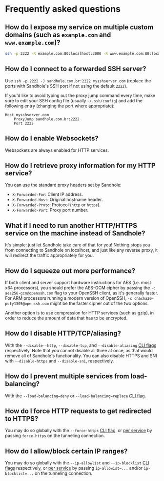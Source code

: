 # Frequently asked questions

## How do I expose my service on multiple custom domains (such as `example.com` and `www.example.com`)?

```bash
ssh -p 2222 -R example.com:80:localhost:3000 -R www.example.com:80:localhost:3000 sandhole.com.br
```

## How do I connect to a forwarded SSH server?

Use `ssh -p 2222 -J sandhole.com.br:2222 mysshserver.com` (replace the ports with Sandhole's SSH port if not using the default `2222`).

If you'd like to avoid typing out the proxy jump command every time, make sure to edit your SSH config file (usually `~/.ssh/config`) and add the following entry (changing the port where appropriate):

```ssh-config
Host mysshserver.com
	ProxyJump sandhole.com.br:2222
	Port 2222
```

## How do I enable Websockets?

Websockets are always enabled for HTTP services.

## How do I retrieve proxy information for my HTTP service?

You can use the standard proxy headers set by Sandhole:

- `X-Forwarded-For`: Client IP address.
- `X-Forwarded-Host`: Original hostname header.
- `X-Forwarded-Proto`: Protocol (`http` or `https`).
- `X-Forwarded-Port`: Proxy port number.

## What if I need to run another HTTP/HTTPS service on the machine instead of Sandhole?

It's simple: just let Sandhole take care of that for you! Nothing stops you from connecting to Sandhole on localhost, and just like any reverse proxy, it will redirect the traffic appropriately for you.

## How do I squeeze out more performance?

If both client and server support hardware instructions for AES (i.e. most x64 processors), you should prefer the AES-GCM cipher by passing the `-c aes256-gcm@openssh.com` flag to your OpenSSH client, as it's generally faster. For ARM processors running a modern version of OpenSSH, `-c chacha20-poly1305@openssh.com` might be the faster cipher out of the two options.

Another option is to use compression for HTTP services (such as gzip), in order to reduce the amount of data that has to be encrypted.

## How do I disable HTTP/TCP/aliasing?

With the `--disable--http`, `--disable-tcp`, and `--disable-aliasing` [CLI flags](./cli.md) respectively. Note that you cannot disable all three at once, as that would remove all of Sandhole's functionality. You can also disable HTTPS and SNI with `--disable-https` and `--disable-sni`, respectively.

## How do I prevent multiple services from load-balancing?

With the `--load-balancing=deny` or `--load-balancing=replace` [CLI flag](./cli.md).

## How do I force HTTP requests to get redirected to HTTPS?

You may do so globally with the `--force-https` [CLI flag](./cli.md), or [per service](./advanced_options.md#force-https) by passing `force-https` on the tunneling connection.

## How do I allow/block certain IP ranges?

You may do so globally with the `--ip-allowlist` and `--ip-blocklist` [CLI flags](./cli.md) respectively, or [per service](./advanced_options.md#ip-allowlist--ip-blocklist) by passing `ip-allowist=...` and/or `ip-blocklist=...` on the tunneling connection.
